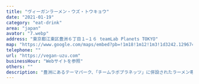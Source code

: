 ```yaml
---
title: "ヴィーガンラーメン・ウズ・トウキョウ"
date: "2021-01-19"
category: "eat-drink"
area: "japan"
avator: "7.webp"
address: "東京都江東区豊洲６丁目１−１６ teamLab Planets TOKYO"
map: "https://www.google.com/maps/embed?pb=!1m18!1m12!1m3!1d3242.129674195027!2d139.7877072405616!3d35.649176631847745!2m3!1f0!2f0!3f0!3m2!1i1024!2i768!4f13.1!3m3!1m2!1s0x601889afe9ad8425%3A0x21cf127d8b880ba9!2sVegan%20Ramen%20UZU%20Tokyo!5e0!3m2!1sja!2sjp!4v1706264772643!5m2!1sja!2sjp"
telephone: ""
url: "https://vegan-uzu.com"
businessHour: "Webサイトを参照"
others: ""
description: "豊洲にあるテーマパーク、「チームラボプラネッツ」に併設されたラーメン専門店。幻想的でシームレスな部屋でヴィーガンラーメンとヴィーガンアイスクリームを食すことができます。"
---
```

